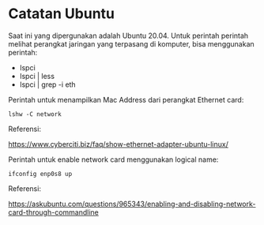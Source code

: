 # Catatan Ubuntu

Saat ini yang dipergunakan adalah Ubuntu 20.04. Untuk perintah perintah melihat perangkat jaringan yang terpasang di komputer, bisa menggunakan perintah:
* lspci
* lspci | less
* lspci | grep -i eth


Perintah untuk menampilkan Mac Address dari perangkat Ethernet card:
```text
lshw -C network
```

Referensi:

https://www.cyberciti.biz/faq/show-ethernet-adapter-ubuntu-linux/


Perintah untuk enable network card menggunakan logical name:
```text
ifconfig enp0s8 up
```

Referensi:

https://askubuntu.com/questions/965343/enabling-and-disabling-network-card-through-commandline

